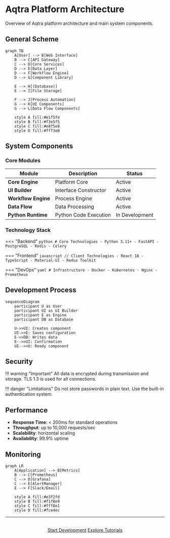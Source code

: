 # Aqtra Platform Architecture

<p class="lead">Overview of Aqtra platform architecture and main system components.</p>

## General Scheme

```mermaid
graph TB
    A[User] --> B[Web Interface]
    B --> C[API Gateway]
    C --> D[Core Services]
    D --> E[Data Layer]
    D --> F[Workflow Engine]
    D --> G[Component Library]

    E --> H[(Database)]
    E --> I[File Storage]

    F --> J[Process Automation]
    G --> K[UI Components]
    G --> L[Data Flow Components]

    style A fill:#e1f5fe
    style B fill:#f3e5f5
    style C fill:#e8f5e8
    style D fill:#fff3e0
```

## System Components

### Core Modules

| Module              | Description           | Status                                    |
| ------------------- | --------------------- | ----------------------------------------- |
| **Core Engine**     | Platform Core         | <span class="badge">Active</span>         |
| **UI Builder**      | Interface Constructor | <span class="badge">Active</span>         |
| **Workflow Engine** | Process Engine        | <span class="badge">Active</span>         |
| **Data Flow**       | Data Processing       | <span class="badge">Active</span>         |
| **Python Runtime**  | Python Code Execution | <span class="badge">In Development</span> |

### Technology Stack

=== "Backend"
`python
    # Core Technologies
    - Python 3.11+
    - FastAPI
    - PostgreSQL
    - Redis
    - Celery
    `

=== "Frontend"
`javascript
    // Client Technologies
    - React 18
    - TypeScript
    - Material-UI
    - Redux Toolkit
    `

=== "DevOps"
`yaml
    # Infrastructure
    - Docker
    - Kubernetes
    - Nginx
    - Prometheus
    `

## Development Process

```mermaid
sequenceDiagram
    participant U as User
    participant UI as UI Builder
    participant E as Engine
    participant DB as Database

    U->>UI: Creates component
    UI->>E: Saves configuration
    E->>DB: Writes data
    E-->>UI: Confirmation
    UI-->>U: Ready component
```

## Security

!!! warning "Important"
All data is encrypted during transmission and storage. TLS 1.3 is used for all connections.

!!! danger "Limitations"
Do not store passwords in plain text. Use the built-in authentication system.

## Performance

- **Response Time**: < 200ms for standard operations
- **Throughput**: up to 10,000 requests/sec
- **Scalability**: horizontal scaling
- **Availability**: 99.9% uptime

## Monitoring

```mermaid
graph LR
    A[Application] --> B[Metrics]
    B --> C[Prometheus]
    C --> D[Grafana]
    C --> E[AlertManager]
    E --> F[Slack/Email]

    style A fill:#e3f2fd
    style B fill:#f1f8e9
    style C fill:#fff8e1
    style D fill:#fce4ec
```

---

<div style="text-align: center; margin-top: 2rem;">
  <a class="btn" href="/app-development/">Start Development</a>
  <a class="btn" href="/tutorials/">Explore Tutorials</a>
</div>
